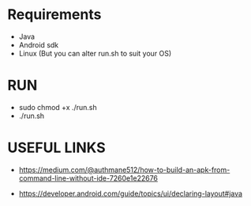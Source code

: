 # Requirements

- Java
- Android sdk
- Linux (But you can alter run.sh to suit your OS)

# RUN
- sudo chmod +x ./run.sh
- ./run.sh

# USEFUL LINKS
- https://medium.com/@authmane512/how-to-build-an-apk-from-command-line-without-ide-7260e1e22676

- https://developer.android.com/guide/topics/ui/declaring-layout#java
